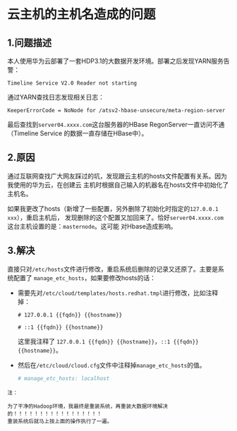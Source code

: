 云主机的主机名造成的问题
================================================================================
## 1.问题描述
本人使用华为云部署了一套HDP3.1的大数据开发环境。部署之后发现YARN服务告警：
```
Timeline Service V2.0 Reader not starting
```
通过YARN查找日志发现相关日志：
```
KeeperErrorCode = NoNode for /atsv2-hbase-unsecure/meta-region-server
```
最后查找到`server04.xxxx.com`这台服务器的HBase RegonServer一直访问不通（Timeline Service
的数据一直存储在HBase中）。

## 2.原因
通过互联网查找广大网友踩过的坑，发现跟云主机的hosts文件配置有关系。因为我使用的华为云，在创建云
主机时根据自己输入的机器名在hosts文件中初始化了主机名。

如果我更改了hosts（新增了一些配置，另外删除了初始化时指定的`127.0.0.1  xxx`），重启主机后，
发现删除的这个配置又加回来了。恰好`server04.xxxx.com`这台主机设置的是：`masternode`。这可能
对Hbase造成影响。

## 3.解决
直接只对`/etc/hosts`文件进行修改，重启系统后删除的记录又还原了。主要是系统配置了
`manage_etc_hosts`，如果要修改hosts的话：
+ 需要先对`/etc/cloud/templates/hosts.redhat.tmpl`进行修改，比如注释掉：
    ```
    # 127.0.0.1 {{fqdn}} {{hostname}}

    # ::1 {{fqdn}} {{hostname}}
    ```
    这里我注释了 `127.0.0.1 {{fqdn}} {{hostname}}`，`::1 {{fqdn}} {{hostname}}`。

+ 然后在`/etc/cloud/cloud.cfg`文件中注释掉`manage_etc_hosts`的值。
    ```yml
    # manage_etc_hosts: localhost
    ```

```
注：

为了干净的Hadoop环境，我最终是重装系统，再重装大数据环境解决的！！！！！！！！！！！！！！！！！
重装系统后就马上按上面的操作执行了一遍。
```